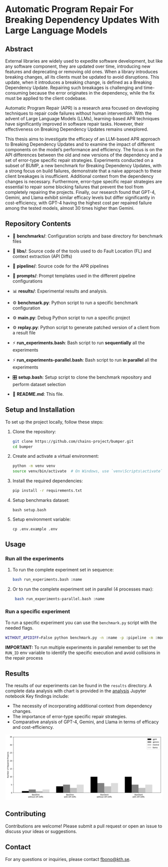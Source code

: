 # Automatic Program Repair For Breaking Dependency Updates With Large Language Models

## Abstract

External libraries are widely used to expedite software development, but like any software component, they are updated
over time, introducing new features and deprecating or removing old ones. When a library introduces breaking changes,
all its clients must be updated to avoid disruptions. This update, when it introduces a breaking change, is defined as a
Breaking Dependency Update. Repairing such breakages is challenging and time-consuming because the error originates in
the dependency, while the fix must be applied to the client codebase.

Automatic Program Repair (APR) is a research area focused on developing techniques to repair code failures without human
intervention. With the advent of Large Language Models (LLMs), learning-based APR techniques have significantly improved
in software repair tasks. However, their effectiveness on Breaking Dependency Updates remains unexplored.

This thesis aims to investigate the efficacy of an LLM-based APR approach to Breaking Dependency Updates and to examine
the impact of different components on the model’s performance and efficiency. The focus is on the API differences
between the old and new versions of the dependency and a set of error-type specific repair strategies. Experiments
conducted on a subset of BUMP, a new benchmark for Breaking Dependency Updates, with a strong focus on build failures,
demonstrate that a naive approach to these client breakages is insufficient. Additional context from the dependency
changes is necessary. Furthermore, error-type specific repair strategies are essential to repair some blocking failures
that prevent the tool from completely repairing the projects. Finally, our research found that GPT-4, Gemini, and Llama
exhibit similar efficacy levels but differ significantly in cost-efficiency, with GPT-4 having the highest cost per
repaired failure among the tested models, almost 30 times higher than Gemini.

## Repository Contents

- 📁 **benchmarks/**: Configuration scripts and base directory for benchmark files
- 📁 **libs/**: Source code of the tools used to do Fault Location (FL) and context extraction (API Diffs)
- 📁 **pipeline/**: Source code for the APR pipelines
- 📁 **prompts/**: Prompt templates used in the different pipeline configurations
- 📊 **results/**: Experimental results and analysis.


- ⚙️ **benchmark.py**: Python script to run a specific benchmark configuration
- ️⚙️ **main.py**: Debug Python script to run a specific project
- ️⚙️ **replay.py**: Python script to generate patched version of a client from a result file


- ️⚡ **run_experiments.bash**: Bash script to run **sequentially** all the experiments
- ️⚡ **run_experiments-parallel.bash**: Bash script to run **in parallel** all the experiments
- 🎛️ **setup.bash**: Setup script to clone the benchmark repository and perform dataset selection
- 📄 **README.md**: This file.

## Setup and Installation

To set up the project locally, follow these steps:

1. Clone the repository:
    ```sh
    git clone https://github.com/chains-project/bumper.git
    cd bumper
    ```

2. Create and activate a virtual environment:
    ```sh
    python -m venv venv
    source venv/bin/activate  # On Windows, use `venv\Scripts\activate`
    ```

3. Install the required dependencies:
    ```sh
    pip install -r requirements.txt
    ```

4. Setup benchmarks dataset:
   ```shell
   bash setup.bash
   ```

5. Setup environment variable:
   ```shell
   cp .env.example .env
   ```

## Usage

### Run all the experiments

1. To run the complete experiment set in sequence:
    ```sh
    bash run_experiments.bash :name
    ```

2. Or to run the complete experiment set in parallel (4 processes max):
   ```sh
    bash run_experiments-parallel.bash :name
    ```

### Run a specific experiment

To run a specific experiment you can use the `benchmark.py` script with the needed flags.

 ```sh
 WITHOUT_APIDIFF=False python benchmark.py -n :name -p :pipeline -m :model
 ```

**IMPORTANT:** To run multiple experiments in parallel remember to set the `RUN_ID` env variable to identify the
specific execution and avoid collisions in the repair process

## Results

The results of our experiments can be found in the `results` directory. 
A complete data analysis with chart is provided in the [analysis](results%2Fanalysis.ipynb) Jupyter notebook 
Key findings include:

- The necessity of incorporating additional context from dependency changes.
- The importance of error-type specific repair strategies.
- Comparative analysis of GPT-4, Gemini, and Llama in terms of efficacy and cost-efficiency.


![RQ4_projects.png](results/images/RQ4_projects.png)
## Contributing

Contributions are welcome! Please submit a pull request or open an issue to discuss your ideas or suggestions.

## Contact

For any questions or inquiries, please contact [fbono@kth.se](mailto:fbono@kth.se).
